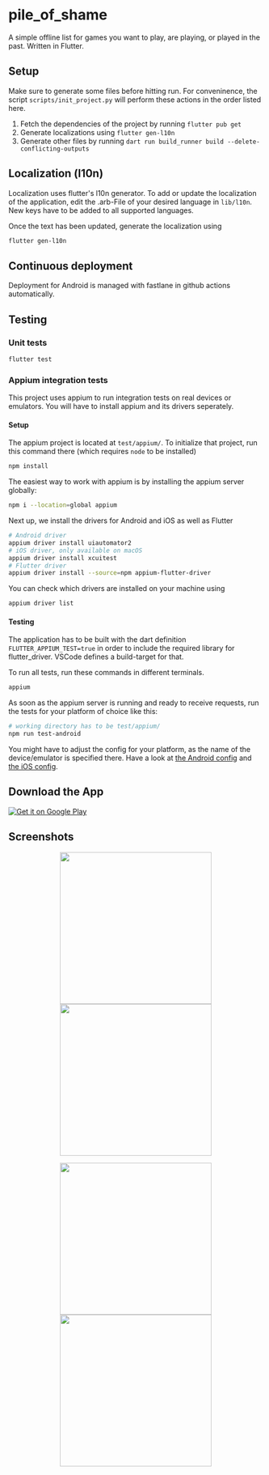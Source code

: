 # pile_of_shame

A simple offline list for games you want to play, are playing, or played in the past.
Written in Flutter.


## Setup
Make sure to generate some files before hitting run.
For conveninence, the script `scripts/init_project.py` will perform these actions in the order listed here.
1. Fetch the dependencies of the project by running `flutter pub get`
2. Generate localizations using `flutter gen-l10n`
3. Generate other files by running `dart run build_runner build --delete-conflicting-outputs`

## Localization (l10n)
Localization uses flutter's l10n generator.
To add or update the localization of the application, edit the .arb-File of your desired language in `lib/l10n`.
New keys have to be added to all supported languages.

Once the text has been updated, generate the localization using
```bash
flutter gen-l10n
```

## Continuous deployment
Deployment for Android is managed with fastlane in github actions automatically.

## Testing

### Unit tests
```bash
flutter test
```

### Appium integration tests
This project uses appium to run integration tests on real devices or emulators.
You will have to install appium and its drivers seperately.

#### Setup
The appium project is located at `test/appium/`. To initialize that project, run this command there (which requires `node` to be installed)
```bash
npm install
```

The easiest way to work with appium is by installing the appium server globally:
```bash
npm i --location=global appium
```

Next up, we install the drivers for Android and iOS as well as Flutter
```bash
# Android driver
appium driver install uiautomator2
# iOS driver, only available on macOS
appium driver install xcuitest
# Flutter driver
appium driver install --source=npm appium-flutter-driver
```

You can check which drivers are installed on your machine using
```bash
appium driver list
```

#### Testing
The application has to be built with the dart definition `FLUTTER_APPIUM_TEST=true` in order to include the required library for flutter_driver. VSCode defines a build-target for that.

To run all tests, run these commands in different terminals.
```bash
appium
```
As soon as the appium server is running and ready to receive requests, run the tests for your platform of choice like this:
```bash
# working directory has to be test/appium/
npm run test-android
```

You might have to adjust the config for your platform, as the name of the device/emulator is specified there.
Have a look at [the Android config](./test/appium/configs/wdio.android.conf.js) and [the iOS config](./test/appium/configs/wdio.ios.conf.js).

## Download the App

<div style="width: 200px">
    <a href='https://play.google.com/store/apps/details?id=org.philipp_guertler.pile_of_shame&pcampaignid=web_share&pcampaignid=pcampaignidMKT-Other-global-all-co-prtnr-py-PartBadge-Mar2515-1'><img alt='Get it on Google Play' src='https://play.google.com/intl/en_us/badges/static/images/badges/en_badge_web_generic.png'/></a>
</div>

## Screenshots

<p align="center">
    <img src="./android/fastlane/metadata/android/en-US/images/phoneScreenshots/1_en-US.jpg" width="300">
    <img src="./android/fastlane/metadata/android/en-US/images/phoneScreenshots/2_en-US.jpg" width="300">
</p>
<p align="center">
    <img src="./android/fastlane/metadata/android/en-US/images/phoneScreenshots/3_en-US.jpg" width="300">
    <img src="./android/fastlane/metadata/android/en-US/images/phoneScreenshots/4_en-US.jpg" width="300">
</p>